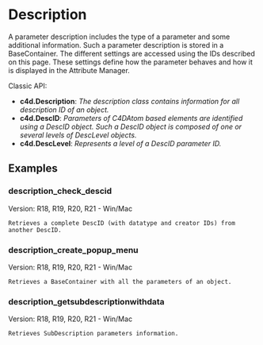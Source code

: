 # Description

A parameter description includes the type of a parameter and some additional information. Such a parameter description is stored in a BaseContainer. The different settings are accessed using the IDs described on this page. 
These settings define how the parameter behaves and how it is displayed in the Attribute Manager.

Classic API:
- **c4d.Description**: *The description class contains information for all description ID of an object.*
- **c4d.DescID**: *Parameters of C4DAtom based elements are identified using a DescID object. Such a DescID object is composed of one or several levels of DescLevel objects.*
- **c4d.DescLevel**: *Represents a level of a DescID parameter ID.*

## Examples

### description_check_descid
Version: R18, R19, R20, R21 - Win/Mac

    Retrieves a complete DescID (with datatype and creator IDs) from another DescID.

### description_create_popup_menu
Version: R18, R19, R20, R21 - Win/Mac

    Retrieves a BaseContainer with all the parameters of an object.
    
### description_getsubdescriptionwithdata
Version: R18, R19, R20, R21 - Win/Mac

    Retrieves SubDescription parameters information.
